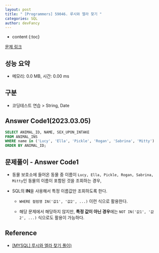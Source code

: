 ```yaml
---
layout: post
title: " [Programmers] 59046. 루시와 엘라 찾기 "
categories: SQL
author: devFancy
---
```

* content
{:toc}

[문제 링크](https://school.programmers.co.kr/learn/courses/30/lessons/59046)

## 성능 요약

* 메모리: 0.0 MB, 시간: 0.00 ms

## 구분

* 코딩테스트 연습 > String, Date

## Answer Code1(2023.03.05)

```sql
SELECT ANIMAL_ID, NAME, SEX_UPON_INTAKE
FROM ANIMAL_INS
WHERE name in ('Lucy', 'Ella', 'Pickle', 'Rogan', 'Sabrina', 'Mitty')
ORDER BY ANIMAL_ID;
```

## 문제풀이 - Answer Code1

* 동물 보호소에 들어온 동물 중 이름이 `Lucy, Ella, Pickle, Rogan, Sabrina, Mitty`인 동물의 이름이 포함된 것을 조회하는 경우,

* SQL의 **IN**을 사용해서 특정 이름값만 조회하도록 한다.

  * `WHERE 컬럼명 IN('값1', '값2', ...)` 이런 식으로 활용한다.

  * 해당 문제에서 해당하지 않지만, **특정 값이 아닌 경우**에는 `NOT IN('값1', '값2', ...)` 식으로도 활용이 가능하다.

## Reference

* [[MYSQL] 루시와 엘라 찾기 풀이)](https://wakestand.tistory.com/33)